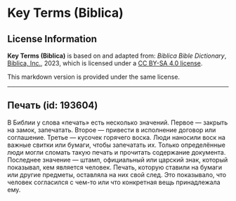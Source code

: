 # Key Terms (Biblica)

## License Information

**Key Terms (Biblica)** is based on and adapted from: _Biblica Bible Dictionary_, [Biblica, Inc.](https://www.biblica.com/), 2023, which is licensed under a [CC BY-SA 4.0 license](https://creativecommons.org/licenses/by-sa/4.0/legalcode.en).

This markdown version is provided under the same license.



--------------------------------

## Печать (id: 193604)

В Библии у слова «печать» есть несколько значений. Первое — закрыть на замок, запечатать. Второе — привести в исполнение договор или соглашение. Третье — кусочек горячего воска. Люди наносили воск на важные свитки или бумаги, чтобы запечатать их. Только определённые люди могли сломать такую печать и прочитать содержание документа. Последнее значение — штамп, официальный или царский знак, который показывал, кем является человек. Печать, которую ставили на бумаги или другие предметы, оставляла на них свой след. Это показывало, что человек согласился с чем\-то или что конкретная вещь принадлежала ему.


